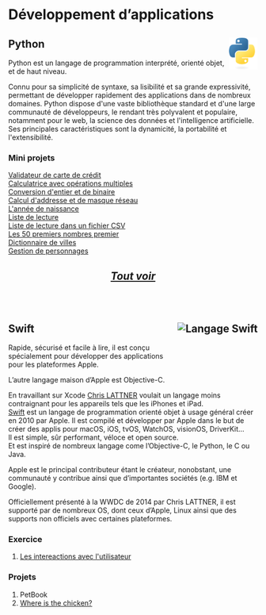 # **Développement d’applications**
## **Python** <a href="https://github.com/MiKL5/"><img align="right" src="https://github.com/MiKL5/Python/raw/master/src/images/Python-logo-notext.svg" alt="Python" height="64px"></a>
Python est un langage de programmation interprété, orienté objet, et de haut niveau.  

Connu pour sa simplicité de syntaxe, sa lisibilité et sa grande expressivité, permettant de développer rapidement des applications dans de nombreux domaines. Python dispose d'une vaste bibliothèque standard et d'une large communauté de développeurs, le rendant très polyvalent et populaire, notamment pour le web, la science des données et l'intelligence artificielle. Ses principales caractéristiques sont la dynamicité, la portabilité et l'extensibilité.  

### **Mini projets**
[Validateur de carte de crédit](https://github.com/MiKL5/Python/blob/master/miniProjets/creditCardValidator)  
[Calculatrice avec opérations multiples](https://github.com/MiKL5/Python/blob/master/miniProjets/calculator)  
[Conversion d'entier et de binaire](https://github.com/MiKL5/Python/blob/master/miniProjets/integerBinaryConversion)  
[Calcul d'addresse et de masque réseau](https://github.com/MiKL5/Python/blob/master/miniProjets/networkAdressMask)  
[L'année de naissance](https://github.com/MiKL5/Python/blob/master/miniProjets/ageAndYearOfBirth)  
[Liste de lecture](https://github.com/MiKL5/Python/blob/master/miniProjets/bookslist)  
[Liste de lecture dans un fichier CSV](https://github.com/MiKL5/Python/blob/master/miniProjets/booklist2)  
[Les 50 premiers nombres premier](https://github.com/MiKL5/Python/blob/master/miniProjets/ListPrimeNumber)  
[Dictionnaire de villes](https://github.com/MiKL5/Python/blob/master/miniProjets/dictionaryOfCities)  
[Gestion de personnages](https://github.com/MiKL5/Python/blob/master/miniProjets/characterManagement)  

<div align="center">
    <h2><a href="https://github.com/MiKL5/Python"></b><i>Tout voir</i></b></a></h2>
</div><br><br>

## **Swift** <a href="https://github.com/MiKL5/"><img src="https://upload.wikimedia.org/wikipedia/commons/9/9d/Swift_logo.svg" alt="Langage Swift" align="right" height="64px"></a>
Rapide, sécurisé et facile à lire, il est conçu spécialement pour développer des applications pour les plateformes Apple.  

L’autre langage maison d’Apple est Objective-C. 

En travaillant sur Xcode [Chris LATTNER](https://fr.wikipedia.org/wiki/Chris_Lattner) voulait un langage moins contraignant pour les appareils tels que les iPhones et iPad.   
[Swift](https://fr.wikipedia.org/wiki/Swift_(langage_d%27Apple)) est un langage de programmation orienté objet à usage général créer en 2010 par Apple. Il est compilé et développer par Apple dans le but de créer des applis pour macOS, iOS, tvOS, WatchOS, visionOS, DriverKit…  
Il est simple, sûr performant, véloce et open source.  
Et est inspiré de nombreux langage come l’Objective-C, le Python, le C ou Java.

Apple est le principal contributeur étant le créateur, nonobstant, une communauté y contribue ainsi que d’importantes sociétés (e.g. IBM et Google).

Officiellement présenté à la WWDC de 2014 par Chris LATTNER, il est supporté par de nombreux OS, dont ceux d’Apple, Linux ainsi que des supports non officiels avec certaines plateformes.

### **Exercice**
1. [Les intereactions avec l'utilisateur](exercises/howToInteract)

### **Projets**
1. PetBook
2. [Where is the chicken?](projects/whereIsTheChicken)
<!-- 3. FoodApp -->